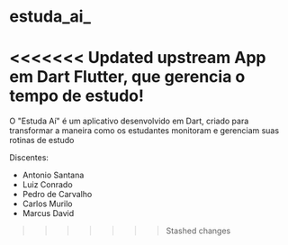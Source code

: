 # estuda_ai_
<<<<<<< Updated upstream
App em Dart Flutter, que gerencia o tempo de estudo!
=======
 O "Estuda Aí" é um aplicativo desenvolvido em Dart, criado para transformar a maneira como os estudantes monitoram e gerenciam suas rotinas de estudo

Discentes:
- Antonio Santana
- Luiz Conrado
- Pedro de Carvalho
- Carlos Murilo
- Marcus David
>>>>>>> Stashed changes
